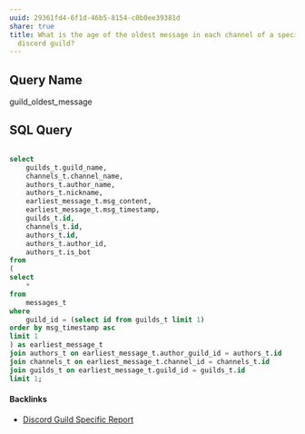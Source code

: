 ```yaml
---
uuid: 29361fd4-6f1d-46b5-8154-c0b0ee39381d
share: true
title: What is the age of the oldest message in each channel of a specific
  discord guild?
---
```

## Query Name

guild_oldest_message

## SQL Query

``` SQL

select
	guilds_t.guild_name,
	channels_t.channel_name,
	authors_t.author_name,
	authors_t.nickname,
	earliest_message_t.msg_content,
	earliest_message_t.msg_timestamp,
	guilds_t.id,
	channels_t.id,
	authors_t.id,
	authors_t.author_id,
	authors_t.is_bot
from
(
select
	*
from
	messages_t
where
	guild_id = (select id from guilds_t limit 1)
order by msg_timestamp asc
limit 1
) as earliest_message_t
join authors_t on earliest_message_t.author_guild_id = authors_t.id
join channels_t on earliest_message_t.channel_id = channels_t.id
join guilds_t on earliest_message_t.guild_id = guilds_t.id
limit 1;

```

#### Backlinks

* [Discord Guild Specific Report](/a41f63f6-9eaf-41bb-8e62-e47ffa29cb92)
